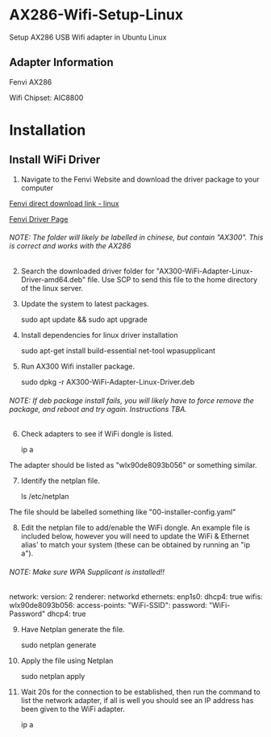 # AX286-Wifi-Setup-Linux
 Setup AX286 USB Wifi adapter in Ubuntu Linux

 ## Adapter Information

 Fenvi AX286

 Wifi Chipset: AIC8800

 # Installation

 ## Install WiFi Driver

1. Navigate to the Fenvi Website and download the driver package to your computer

[Fenvi direct download link - linux](https://download.fenvi.com/support/USB/18286%20USB网卡-Linux驱动.zip)

[Fenvi Driver Page](https://fenvi.com/drive.html?keyword=ax286)

###### NOTE: The folder will likely be labelled in chinese, but contain "AX300". This is correct and works with the AX286

2. Search the downloaded driver folder for "AX300-WiFi-Adapter-Linux-Driver-amd64.deb" file. Use SCP to send this file to the home directory of the linux server.

3. Update the system to latest packages.

    sudo apt update && sudo apt upgrade

4. Install dependencies for linux driver installation

    sudo apt-get install build-essential net-tool wpasupplicant

5. Run AX300 Wifi installer package.

    sudo dpkg -r AX300-WiFi-Adapter-Linux-Driver.deb

###### NOTE: If deb package install fails, you will likely have to force remove the package, and reboot and try again. Instructions TBA.

6. Check adapters to see if WiFi dongle is listed.

    ip a

The adapter should be listed as "wlx90de8093b056" or something similar.

7. Identify the netplan file.

    ls /etc/netplan

The file should be labelled something like "00-installer-config.yaml"

8. Edit the netplan file to add/enable the WiFi dongle. An example file is included below, however you will need to update the WiFi & Ethernet alias' to match your system (these can be obtained by running an "ip a").

###### NOTE: Make sure WPA Supplicant is installed!!

network:
  version: 2
  renderer: networkd
  ethernets:
    enp1s0:
      dhcp4: true
  wifis:
        wlx90de8093b056:
            access-points:
                "WiFi-SSID":
                    password: "WiFi-Password"
            dhcp4: true

9. Have Netplan generate the file.

    sudo netplan generate

10. Apply the file using Netplan

    sudo netplan apply

11. Wait 20s for the connection to be established, then run the command to list the network adapter, if all is well you should see an IP address has been given to the WiFi adapter.

    ip a
